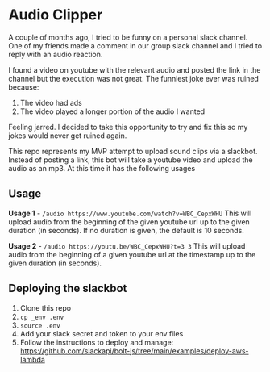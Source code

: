 # Audio Clipper
A couple of months ago, I tried to be funny on a personal slack channel.  One of my friends
made a comment in our group slack channel and I tried to reply with an audio reaction.

I found a video on youtube with the relevant audio and posted the link in the channel but the execution was not great. 
The funniest joke ever was ruined because:

1. The video had ads
1. The video played a longer portion of the audio I wanted


Feeling jarred. I decided to take this opportunity to try and fix this so my jokes would never get ruined again.

This repo represents my MVP attempt to upload sound clips via a slackbot.  Instead of posting a link, this bot will take a youtube video and upload the audio as an mp3. At this time it has the following usages

## Usage

**Usage 1** - `/audio https://www.youtube.com/watch?v=WBC_CepxWHU`
This will upload audio from the beginning of the given youtube url up to the given duration (in seconds).  If no
duration is given, the default is 10 seconds.

**Usage 2** - `/audio https://youtu.be/WBC_CepxWHU?t=3 3`
This will upload audio from the beginning of a given youtube url at the timestamp up to the given
duration (in seconds).


## Deploying the slackbot

1. Clone this repo
1. `cp _env .env`
1. `source .env`
1. Add your slack secret and token to your env files
1. Follow the instructions to deploy and manage: https://github.com/slackapi/bolt-js/tree/main/examples/deploy-aws-lambda
